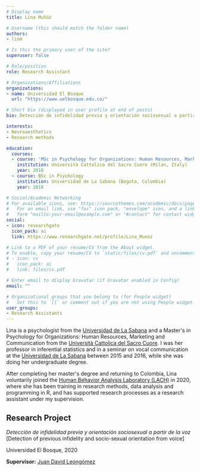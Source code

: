 ```yaml
---
# Display name
title: Lina Muñóz

# Username (this should match the folder name)
authors:
- linm

# Is this the primary user of the site?
superuser: false

# Role/position
role: Research Assistant

# Organizations/Affiliations
organizations:
- name: Universidad El Bosque
  url: "https://www.uelbosque.edu.co/"

# Short bio (displayed in user profile at end of posts)
bio: Detección de infidelidad previa y orientación sociosexual a partir de la voz

interests:
- Neuroaesthetics
- Research methods

education:
  courses:
  - course: 'MSc in Psychology for Organizations: Human Resources, Marketing and Communication'
    institution: Università Cattolica del Sacro Cuore (Milan, Italy)
    year: 2018
  - course: BSc in Psychology
    institution: Universidad de La Sabana (Bogota, Colombia)
    year: 2018

# Social/Academic Networking
# For available icons, see: https://sourcethemes.com/academic/docs/page-builder/#icons
#   For an email link, use "fas" icon pack, "envelope" icon, and a link in the
#   form "mailto:your-email@example.com" or "#contact" for contact widget.
social:
- icon: researchgate
  icon_pack: ai
  link: https://www.researchgate.net/profile/Lina_Munoz

# Link to a PDF of your resume/CV from the About widget.
# To enable, copy your resume/CV to `static/files/cv.pdf` and uncomment the lines below.
# - icon: cv
#   icon_pack: ai
#   link: files/cv.pdf

# Enter email to display Gravatar (if Gravatar enabled in Config)
email: ""

# Organizational groups that you belong to (for People widget)
#   Set this to `[]` or comment out if you are not using People widget.
user_groups:
- Research Assistants
---
```


Lina is a psychologist from the [Universidad de La Sabana](https://www.unisabana.edu.co/) and a Master's in Psychology for Organizations: Human Resources, Marketing and Communication from the [Università Cattolica del Sacro Cuore](https://www.unicatt.it/). I was her professor in inferential statistics and in a seminar on vocal communication at the [Universidad de La Sabana](https://www.unisabana.edu.co/) between 2015 and 2016, while she was doing her undergraduate degree.

After completing her master's degree and returning to Colombia, Lina voluntarily joined the [Human Behavior Analysis Laboratory (LACH)](https://sites.google.com/unbosque.edu.co/lach-es/home) in 2020, where she has been training in research methods, data analysis and programming in R, and has supported research processes as a research assistant under my supervision.

## **Research Project**  

*Detección de infidelidad previa y orientación sociosexual a partir de la voz* [Detection of previous infidelity and socio-sexual orientation from voice]

Universidad El Bosque, 2020

**Supervisor:** [Juan David Leongómez](/en/#about)
